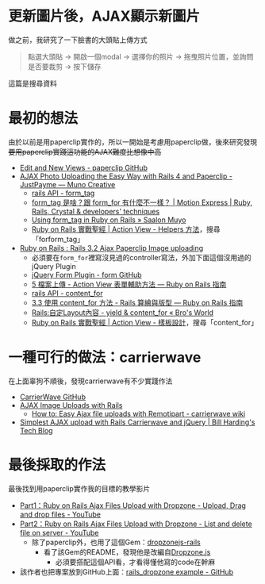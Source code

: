 # 更新圖片後，AJAX顯示新圖片

做之前，我研究了一下臉書的大頭貼上傳方式

>點選大頭貼 -> 開啟一個modal -> 選擇你的照片 -> 拖曳照片位置，並詢問是否要裁剪 -> 按下儲存

這篇是搜尋資料

# 最初的想法

由於以前是用paperclip實作的，所以一開始是考慮用paperclip做，後來研究發現~~要用paperclip實踐這功能的AJAX難度比想像中高~~
- [Edit and New Views - paperclip GitHub](https://github.com/thoughtbot/paperclip#edit-and-new-views)
- [AJAX Photo Uploading the Easy Way with Rails 4 and Paperclip - JustPayme — Muno Creative](http://www.munocreative.com/nerd-notes/justpayme)
  - [rails API - form_tag](http://api.rubyonrails.org/classes/ActionView/Helpers/FormTagHelper.html#method-i-form_tag)
  - [form_tag 是啥？跟 form_for 有什麼不一樣？ | Motion Express | Ruby, Rails, Crystal & developers' techniques](http://motion-express.com/blog/rails-form-tag-form-for)
  - [Using form_tag in Ruby on Rails » Saalon Muyo](http://www.saalonmuyo.com/2010/01/27/using-form_tag-in-ruby-on-rails/)
  - [Ruby on Rails 實戰聖經 | Action View - Helpers 方法](https://ihower.tw/rails/actionview-helpers.html)，搜尋「forform_tag」
- [Ruby on Rails : Rails 3.2 Ajax Paperclip Image uploading](http://jyothu-mannarkkad.blogspot.tw/2013/01/rails-32-ajax-paperclip-image-uploading.html)
  - 必須要在`form_for`裡寫沒見過的controller寫法，外加下面這個沒用過的jQuery Plugin
  - [jQuery Form Plugin - form GitHub](https://github.com/malsup/form#jquery-form-plugin)
  - [5 檔案上傳 - Action View 表單輔助方法 — Ruby on Rails 指南](http://rails.ruby.tw/form_helpers.html#檔案上傳)
  - [rails API - content_for](http://api.rubyonrails.org/classes/ActionView/Helpers/CaptureHelper.html#method-i-content_for)
  - [3.3 使用 content_for 方法 - Rails 算繪與版型 — Ruby on Rails 指南](http://rails.ruby.tw/layouts_and_rendering.html#使用-content-for-方法)
  - [Rails:自定Layout內容 - yield & content_for « Bro's World](http://blog.bro.tw/post/2016/02/08/488892)
  - [Ruby on Rails 實戰聖經 | Action View - 樣板設計](https://ihower.tw/rails/actionview.html)，搜尋「content_for」


# 一種可行的做法：carrierwave

在上面辜狗不順後，發現carrierwave有不少實踐作法
- [CarrierWave GitHub](https://github.com/carrierwaveuploader/carrierwave)
- [AJAX Image Uploads with Rails](https://codediode.io/lessons/4475-ajax-image-uploads-with-rails)
  - [How to: Easy Ajax file uploads with Remotipart - carrierwave wiki](https://github.com/carrierwaveuploader/carrierwave/wiki/How-to:-Easy-Ajax-file-uploads-with-Remotipart)
- [Simplest AJAX upload with Rails Carrierwave and jQuery | Bill Harding's Tech Blog](http://www.williambharding.com/blog/rails/the-simplest-means-for-ajax-uploading-with-rails-carrierwave-and-jquery/)


# 最後採取的作法

最後找到用paperclip實作我的目標的教學影片
- [Part1：Ruby on Rails Ajax Files Upload with Dropzone - Upload, Drag and drop files - YouTube](https://www.youtube.com/watch?v=ic4MeDEfT08)
- [Part2：Ruby on Rails Ajax Files Upload with Dropzone - List and delete file on server - YouTube](https://www.youtube.com/watch?v=PupYpBKOieA)
  - 除了paperclip外，也用了這個Gem：[dropzonejs-rails](https://github.com/ncuesta/dropzonejs-rails)
    - 看了該Gem的README，發現他是改編自[Dropzone.js](http://www.dropzonejs.com/#events)
      - 必須要搭配這個API看，才看得懂他寫的code在幹麻
- 該作者也把專案放到GitHub上面：[rails_dropzone example - GitHub](https://github.com/edomaru/rails_dropzone)
